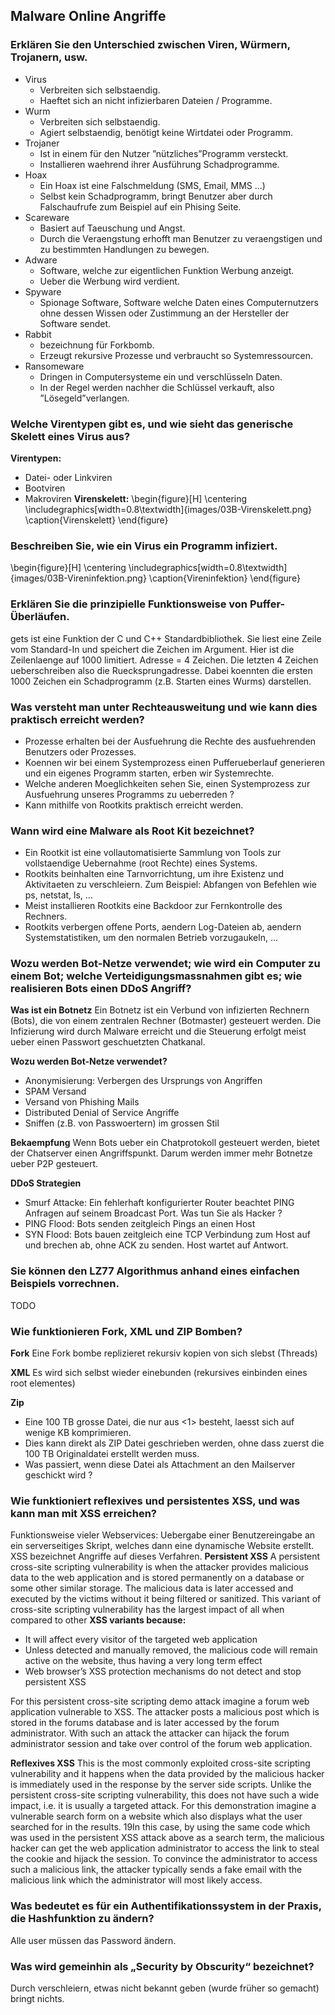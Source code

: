 ## Malware Online Angriffe
### Erklären Sie den Unterschied zwischen Viren, Würmern, Trojanern, usw.
* Virus
  * Verbreiten sich selbstaendig.
  * Haeftet sich an nicht infizierbaren Dateien / Programme.
* Wurm
  * Verbreiten sich selbstaendig.
  * Agiert selbstaendig, benötigt keine Wirtdatei oder Programm.
* Trojaner
  * Ist in einem für den Nutzer ”nützliches”Programm versteckt.
  * Installieren waehrend ihrer Ausführung Schadprogramme.
* Hoax
  * Ein Hoax ist eine Falschmeldung (SMS, Email, MMS ...)
  * Selbst kein Schadprogramm, bringt Benutzer aber durch Falschaufrufe zum Beispiel auf ein Phising Seite.
* Scareware
  * Basiert auf Taeuschung und Angst.
  * Durch die Veraengstung erhofft man Benutzer zu veraengstigen und zu bestimmten Handlungen zu bewegen.
* Adware
  * Software, welche zur eigentlichen Funktion Werbung anzeigt.
  * Ueber die Werbung wird verdient.
* Spyware
  * Spionage Software, Software welche Daten eines Computernutzers ohne dessen Wissen oder Zustimmung an der Hersteller der Software sendet.
* Rabbit
  * bezeichnung für Forkbomb.
  * Erzeugt rekursive Prozesse und verbraucht so Systemressourcen.
* Ransomeware
  * Dringen in Computersysteme ein und verschlüsseln Daten.
  * In der Regel werden nachher die Schlüssel verkauft, also ”Lösegeld”verlangen.

### Welche Virentypen gibt es, und wie sieht das generische Skelett eines Virus aus?
**Virentypen:**
* Datei- oder Linkviren
* Bootviren
* Makroviren
**Virenskelett:**
\begin{figure}[H]
    \centering
    \includegraphics[width=0.8\textwidth]{images/03B-Virenskelett.png}
    \caption{Virenskelett}
\end{figure}


### Beschreiben Sie, wie ein Virus ein Programm infiziert.
\begin{figure}[H]
    \centering
    \includegraphics[width=0.8\textwidth]{images/03B-Vireninfektion.png}
    \caption{Vireninfektion}
\end{figure}

### Erklären Sie die prinzipielle Funktionsweise von Puffer-Überläufen.
gets ist eine Funktion der C und C++ Standardbibliothek. Sie liest eine Zeile vom Standard-In und speichert die Zeichen im Argument. Hier ist die Zeilenlaenge auf 1000 limitiert. Adresse = 4 Zeichen. Die letzten 4 Zeichen ueberschreiben also die Ruecksprungadresse. Dabei koennten die ersten 1000 Zeichen ein Schadprogramm (z.B. Starten eines Wurms) darstellen.

### Was versteht man unter Rechteausweitung und wie kann dies praktisch erreicht werden?
* Prozesse erhalten bei der Ausfuehrung die Rechte des ausfuehrenden Benutzers oder Prozesses.
* Koennen wir bei einem Systemprozess einen Pufferueberlauf generieren und ein eigenes Programm starten, erben wir Systemrechte.
* Welche anderen Moeglichkeiten sehen Sie, einen Systemprozess zur Ausfuehrung unseres Programms zu ueberreden ?
* Kann mithilfe von Rootkits praktisch erreicht werden.

### Wann wird eine Malware als Root Kit bezeichnet?
* Ein Rootkit ist eine vollautomatisierte Sammlung von Tools zur vollstaendige Uebernahme (root Rechte) eines Systems.
* Rootkits beinhalten eine Tarnvorrichtung, um ihre Existenz und Aktivitaeten zu verschleiern. Zum Beispiel: Abfangen von Befehlen wie ps, netstat, ls, ...
* Meist installieren Rootkits eine Backdoor zur Fernkontrolle des Rechners.
* Rootkits verbergen offene Ports, aendern Log-Dateien ab, aendern Systemstatistiken, um den normalen Betrieb vorzugaukeln, ...

### Wozu werden Bot-Netze verwendet; wie wird ein Computer zu einem Bot; welche Verteidigungsmassnahmen gibt es; wie realisieren Bots einen DDoS Angriff?
**Was ist ein Botnetz**
Ein Botnetz ist ein Verbund von infizierten Rechnern (Bots), die von einem zentralen Rechner (Botmaster) gesteuert werden. Die Infizierung wird durch Malware erreicht und die Steuerung erfolgt meist ueber einen Passwort geschuetzten Chatkanal.

**Wozu werden Bot-Netze verwendet?**
* Anonymisierung: Verbergen des Ursprungs von Angriffen
* SPAM Versand
* Versand von Phishing Mails
* Distributed Denial of Service Angriffe
* Sniffen (z.B. von Passwoertern) im grossen Stil

**Bekaempfung**
Wenn Bots ueber ein Chatprotokoll gesteuert werden, bietet der Chatserver
einen Angriffspunkt. Darum werden immer mehr Botnetze ueber P2P gesteuert.

**DDoS Strategien**
* Smurf Attacke: Ein fehlerhaft konfigurierter Router beachtet PING Anfragen auf seinem Broadcast Port. Was tun Sie als Hacker ?
* PING Flood: Bots senden zeitgleich Pings an einen Host
* SYN Flood: Bots bauen zeitgleich eine TCP Verbindung zum Host auf und brechen ab, ohne ACK zu senden. Host wartet auf Antwort.


### Sie können den LZ77 Algorithmus anhand eines einfachen Beispiels vorrechnen.
TODO

### Wie funktionieren Fork, XML und ZIP Bomben?
**Fork**
Eine Fork bombe replizieret rekursiv kopien von sich slebst (Threads)

**XML**
Es wird sich selbst wieder einebunden (rekursives einbinden eines root elementes)

**Zip**
* Eine 100 TB grosse Datei, die nur aus <1> besteht, laesst sich auf wenige KB komprimieren.
* Dies kann direkt als ZIP Datei geschrieben werden, ohne dass zuerst die 100 TB Originaldatei erstellt werden muss.
* Was passiert, wenn diese Datei als Attachment an den Mailserver geschickt wird ?


###  Wie funktioniert reflexives und persistentes XSS, und was kann man mit XSS erreichen?
Funktionsweise vieler Webservices: Uebergabe einer Benutzereingabe an ein serverseitiges Skript, welches dann eine dynamische Website erstellt. XSS bezeichnet Angriffe auf dieses Verfahren.
**Persistent XSS**
A persistent cross-site scripting vulnerability is when the attacker provides malicious data to the web application and is stored permanently on a database or some other similar storage. The malicious data is later accessed and executed by the victims without it being filtered or sanitized. This variant of cross-site scripting vulnerability has the largest impact of all when compared to other
**XSS variants because:**
* It will affect every visitor of the targeted web application
* Unless detected and manually removed, the malicious code will remain active on the website, thus having a very long term effect
* Web browser’s XSS protection mechanisms do not detect and stop persistent XSS

For this persistent cross-site scripting demo attack imagine a forum web application vulnerable to XSS. The attacker posts a malicious post which is stored in the forums database and is later accessed by the forum administrator. With such an attack the attacker can hijack the forum administrator session and take over control of the forum web application.

**Reflexives XSS**
This is the most commonly exploited cross-site scripting vulnerability and it happens when the data provided by the malicious hacker is immediately used in the response by the server side scripts. Unlike the persistent cross-site scripting vulnerability, this does not have such a wide impact, i.e. it is usually a targeted attack. For this demonstration imagine a vulnerable search form on a website which also displays what the user searched for in the results. 19In this case, by using the same code which was used in the persistent XSS attack above as a search term, the malicious hacker can get the web application administrator to access the link to steal the cookie and hijack the session. To convince the administrator to access such a malicious link, the attacker typically sends a fake email with the malicious link which the administrator will most likely access.

###  Was bedeutet es für ein Authentifikationssystem in der Praxis, die Hashfunktion zu ändern?
Alle user müssen das Password ändern.

###  Was wird gemeinhin als „Security by Obscurity“ bezeichnet?
Durch verschleiern, etwas nicht bekannt geben (wurde früher so gemacht) bringt nichts.
